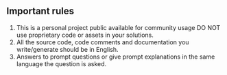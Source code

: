 ## Important rules

1. This is a personal project public available for community usage DO NOT use proprietary code or assets in your solutions.
2. All the source code, code comments and documentation you write/generate should be in English. 
3. Answers to prompt questions or give prompt explanations in the same language the question is asked.
